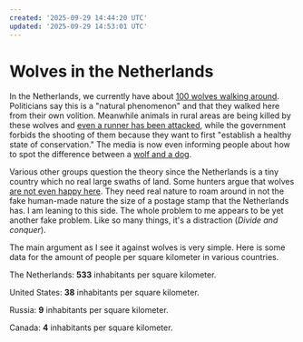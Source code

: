 ```yaml
---
created: '2025-09-29 14:44:20 UTC'
updated: '2025-09-29 14:53:01 UTC'
---
```


# Wolves in the Netherlands

In the Netherlands, we currently have about [100 wolves walking around](https://www.ed.nl/binnenland/er-leven-bijna-honderd-wolven-in-nederland-en-dat-worden-er-nog-meer-er-is-nog-wel-ruimte~ae59391d1/).
Politicians say this is a "natural phenomenon" and that they walked here from their own volition.
Meanwhile animals in rural areas are being killed by these wolves and [even a runner has been attacked](https://www.rtvdrenthe.nl/nieuws/16264305/zeven-vragen-over-afschot-van-wolven-als-je-gaat-schieten-komen-er-meer-welpen), while the government forbids the shooting of them because they want to first "establish a healthy state of conservation."
The media is now even informing people about how to spot the difference between a [wolf and a dog](https://www.rtl.nl/nieuws/editienl/video/24be247c-8cb3-42fe-b136-cdf16d3a7d7d/oog-oog-met-een-wolf-hond-dit-zijn-de).

Various other groups question the theory since the Netherlands is a tiny country which no real large swaths of land.
Some hunters argue that wolves [are not even happy here](https://www.youtube.com/watch?v=TfHNhb6ycRI).
They need real nature to roam around in not the fake human-made nature the size of a postage stamp that the Netherlands has.
I am leaning to this side.
The whole problem to me appears to be yet another fake problem.
Like so many things, it's a distraction (_Divide and conquer_).

The main argument as I see it against wolves is very simple.
Here is some data for the amount of people per square kilometer in various countries.

The Netherlands: **533** inhabitants per square kilometer.

United States: **38** inhabitants per square kilometer.

Russia: **9** inhabitants per square kilometer.

Canada: **4** inhabitants per square kilometer.


